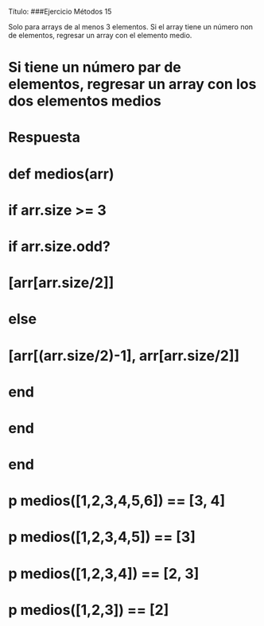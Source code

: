 Título:
###Ejercicio Métodos 15

Solo para arrays de al menos 3 elementos. Si el array tiene un número non de elementos, regresar un array con el elemento medio.
# Si tiene un número par de elementos, regresar un array con los dos elementos medios
# Respuesta
# def medios(arr)
#   if arr.size >= 3
#       if arr.size.odd?
#           [arr[arr.size/2]]
#       else
#           [arr[(arr.size/2)-1], arr[arr.size/2]]
#       end
#   end
# end

# p medios([1,2,3,4,5,6]) == [3, 4]
# p medios([1,2,3,4,5]) == [3]
# p medios([1,2,3,4]) == [2, 3]
# p medios([1,2,3]) == [2]
